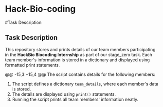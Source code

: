 # Hack-Bio-coding
#Task Description 
## Task Description 
This repository stores and prints details of our team members participating in the **HackBio Biocoding Internship** as part of our stage_zero task. 
Each team member's information is stored in a dictionary and displayed using formatted print statements.

@@ -15,3 +15,4 @@ The script contains details for the following members:
1. The script defines a dictionary `team_details`, where each member's data is stored.
2. The details are displayed using `print()` statements.
3. Running the script prints all team members' information neatly.

